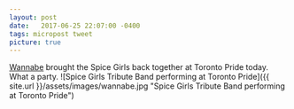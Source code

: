 ```yaml
---
layout: post
date:   2017-06-25 22:07:00 -0400
tags: micropost tweet
picture: true
---
```


[Wannabe](http://www.blogto.com/music/2017/02/spice-girls-wannabe-toronto/) brought the Spice Girls back together at Toronto Pride today. What a party.
![Spice Girls Tribute Band performing at Toronto Pride]({{ site.url }}/assets/images/wannabe.jpg "Spice Girls Tribute Band performing at Toronto Pride")